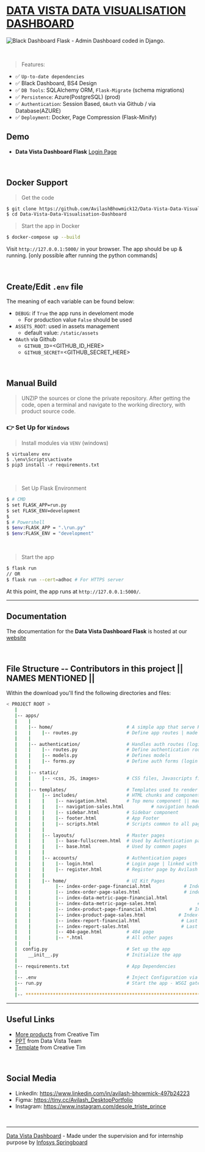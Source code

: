 # [DATA VISTA DATA VISUALISATION DASHBOARD](https://github.com/AvilashBhowmick12/Data-Vista-Data-Visualisation-Dashboard) 
![Black Dashboard Flask - Admin Dashboard coded in Django.](https://github.com/AvilashBhowmick12/Data-Vista-Data-Visualisation-Dashboard/blob/main/media/datavistaloginpage.gif)

<br />

> Features:

- ✅ `Up-to-date dependencies`
- ✅ Black Dashboard, BS4 Design
- ✅ `DB Tools`: SQLAlchemy ORM, `Flask-Migrate` (schema migrations)
- ✅ `Persistence`: Azure(PostgreSQL) (prod)
- ✅ `Authentication`: Session Based, `OAuth` via Github / via Database(AZURE)
- ✅ `Deployment`: Docker, Page Compression (Flask-Minify) 


## Demo

- **Data Vista Dashboard Flask** [Login Page](https://github.com/AvilashBhowmick12/Data-Vista-Data-Visualisation-Dashboard/blob/main/media/datavistaloginpage.gif)

<br />

## Docker Support

> Get the code

```bash
$ git clone https://github.com/AvilashBhowmick12/Data-Vista-Data-Visualisation-Dashboard.git
$ cd Data-Vista-Data-Visualisation-Dashboard
```

> Start the app in Docker

```bash
$ docker-compose up --build 
```

Visit `http://127.0.0.1:5000/` in your browser. The app should be up & running. [only possible after running the python commands]

<br />

## Create/Edit `.env` file

The meaning of each variable can be found below: 

- `DEBUG`: if `True` the app runs in develoment mode
  - For production value `False` should be used
- `ASSETS_ROOT`: used in assets management
  - default value: `/static/assets`
- `OAuth` via Github
  - `GITHUB_ID`=<GITHUB_ID_HERE>
  - `GITHUB_SECRET`=<GITHUB_SECRET_HERE> 

<br />

## Manual Build

> UNZIP the sources or clone the private repository. After getting the code, open a terminal and navigate to the working directory, with product source code.

### 👉 Set Up for `Windows` 

> Install modules via `VENV` (windows) 

```
$ virtualenv env
$ .\env\Scripts\activate
$ pip3 install -r requirements.txt
```

<br />

> Set Up Flask Environment

```bash
$ # CMD 
$ set FLASK_APP=run.py
$ set FLASK_ENV=development
$
$ # Powershell
$ $env:FLASK_APP = ".\run.py"
$ $env:FLASK_ENV = "development"
```

<br />

> Start the app

```bash
$ flask run
// OR
$ flask run --cert=adhoc # For HTTPS server
```

At this point, the app runs at `http://127.0.0.1:5000/`. 

---

## Documentation

The documentation for the **Data Vista Dashboard Flask** is hosted at our [website](https://github.com/AvilashBhowmick12/Data-Vista-Data-Visualisation-Dashboard/tree/main/Documentation)

<br />

## File Structure -- Contributors in this project || NAMES MENTIONED || 

Within the download you'll find the following directories and files:

```bash
< PROJECT ROOT >
   |
   |-- apps/
   |    |
   |    |-- home/                           # A simple app that serve HTML files
   |    |    |-- routes.py                  # Define app routes | made changes for the routing by -- avilash and pranita
   |    |
   |    |-- authentication/                 # Handles auth routes (login and register)
   |    |    |-- routes.py                  # Define authentication routes  
   |    |    |-- models.py                  # Defines models  
   |    |    |-- forms.py                   # Define auth forms (login and register) 
   |    |
   |    |-- static/
   |    |    |-- <css, JS, images>          # CSS files, Javascripts files || made changes as per the graphs by Pranita
   |    |
   |    |-- templates/                      # Templates used to render pages
   |    |    |-- includes/                  # HTML chunks and components
   |    |    |    |-- navigation.html       # Top menu component || made by Pavan | modified by Avilash 
   |    |    |    |-- navigation-sales.html          # navigation header as per the sales page | made by ankit, | modified by Pranita
   |    |    |    |-- sidebar.html          # Sidebar component
   |    |    |    |-- footer.html           # App Footer
   |    |    |    |-- scripts.html          # Scripts common to all pages
   |    |    |
   |    |    |-- layouts/                   # Master pages
   |    |    |    |-- base-fullscreen.html  # Used by Authentication pages
   |    |    |    |-- base.html             # Used by common pages
   |    |    |
   |    |    |-- accounts/                  # Authentication pages
   |    |    |    |-- login.html            # Login page | linked with the Database and its routing and functionality by Avilash
   |    |    |    |-- register.html         # Register page by Avilash
   |    |    |
   |    |    |-- home/                      # UI Kit Pages
   |    |         |-- index-order-page-financial.html            # Index-order-page for financial || made by Malleswari and Balakumari
   |    |         |-- index-order-page-sales.html                # index-order page for the sales manager || MAde by Pujitha and Sirisha
   |    |         |-- index-data-metric-page-financial.html            # Index-data-metricr-page for financial || Made by Pranita
   |    |         |-- index-data-metric-page-sales.html               # index data metric for sales manager || made by Balakumari and Pradeep
   |    |         |-- index-product-page-financial.html            # Index-product-page for financial || made by Ritik , Accompanied by Dinakar
   |    |         |-- index-product-page-sales.html            # Index-product-page for sales || made by Prathiksha and satya || modified by Pranita
   |    |         |-- index-report-financial.html               # Last minute modifications and fixes by Ankit, Avilash, Mallweswari and Pranita 
   |    |         |-- index-report-sales.html                   # Last minute modifications and fixes by Ankit, Avilash, Mallweswari and Pranita 
   |    |         |-- 404-page.html         # 404 page
   |    |         |-- *.html                # All other pages
   |    |    
   |  config.py                             # Set up the app
   |    __init__.py                         # Initialize the app
   |
   |-- requirements.txt                     # App Dependencies
   |
   |-- .env                                 # Inject Configuration via Environment
   |-- run.py                               # Start the app - WSGI gateway || all names are mentioned of the contributors
   |
   |-- ************************************************************************
```

---

## Useful Links

- [More products](https://www.creative-tim.com/bootstrap-themes) from Creative Tim
- [PPT](https://github.com/AvilashBhowmick12/Data-Vista-Data-Visualisation-Dashboard/blob/main/media/final_presentation.mp4) from Data Vista Team
- [Template](https://www.creative-tim.com/bootstrap-themes/free) from Creative Tim

<br />

## Social Media

- LinkedIn: <https://www.linkedin.com/in/avilash-bhowmick-497b24223>
- Figma: <https://tiny.cc/Avilash_DesktopPortfolio>
- Instagram: <https://www.instagram.com/desole_triste_prince>

<br />

---
[Data Vista Dashboard](https://github.com/AvilashBhowmick12/Data-Vista-Data-Visualisation-Dashboard) - Made under the supervision and for internship purpose by [Infosys Springboard]()
